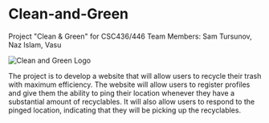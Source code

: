 # Clean-and-Green
Project "Clean &amp; Green" for CSC436/446
Team Members: Sam Tursunov, Naz Islam, Vasu

![Clean and Green Logo](./public/css/img/recycle.jpg)

The project is to develop a website that will allow users to recycle their trash with maximum efficiency. The website will allow users to register profiles and give them the ability to ping their location whenever they have a substantial amount of recyclables. It will also allow users to respond to the pinged location, indicating that they will be picking up the recyclables.
